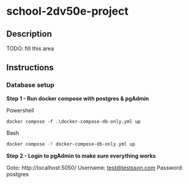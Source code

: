 # school-2dv50e-project

## Description

TODO: fill this area


## Instructions

### Database setup


**Step 1 - Run docker compose with postgres & pgAdmin**

  Powershell
  ```pwsh
  docker compose -f .\docker-compose-db-only.yml up
  ```

  Bash
  ```bash
  docker compose -f docker-compose-db-only.yml up
  ```

**Step 2 - Login to pgAdmin to make sure everything works**

  Goto: http://localhost:5050/
  Username: test@testsson.com
  Password: postgres



